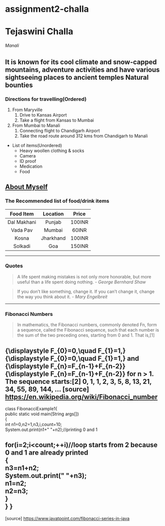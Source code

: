 # assignment2-challa
# Tejaswini Challa
###### Manali
It is known for its cool climate and snow-capped mountains, adventure activities and have various sightseeing places to ancient temples
**Natural bounties**
---
### Directions for travelling(Ordered)
1. From Maryville
   1. Drive to Kansas Airport
   2. Take a flight from Kansas to Mumbai
2. From Mumbai to Manali
   1. Connecting flight to Chandigarh Airport
   2. Take the road route around 312 kms from Chandigarh to Manali
* List of items(Unordered)  
   * Heavy woollen clothing & socks
   * Camera
   * ID proof
   * Medication
   * Food
 
 [About Myself](AboutMe.md)  
---
 ### The Recommended list of food/drink items


 | Food Item     | Location    | Price  | 
 | :----:        | :----:      | :----:|
 | Dal Makhani   |Punjab       |100INR|
 | Vada Pav      |Mumbai       |60INR|
 | Kosna         |Jharkhand    |100INR|
 | Solkadi       |Goa          |150INR|
---
### Quotes
>A life spent making mistakes is not only more honorable, but more useful than a life spent doing nothing.
 *- George Bernhard Shaw*

>If you don’t like something, change it. If you can’t change it, change the way you think about it. 
*- Mary Engelbreit*
---
### Fibonacci Numbers
> In mathematics, the Fibonacci numbers, commonly denoted Fn, form a sequence, called the Fibonacci sequence, such that each number is the sum of the two preceding ones, starting from 0 and 1. That is,[1]

{\displaystyle F_{0}=0,\quad F_{1}=1,}{\displaystyle F_{0}=0,\quad F_{1}=1,}
and
{\displaystyle F_{n}=F_{n-1}+F_{n-2}}{\displaystyle F_{n}=F_{n-1}+F_{n-2}}
for n > 1.
The sequence starts:[2]
0, 1, 1, 2, 3, 5, 8, 13, 21, 34, 55, 89, 144, ...
[source] <https://en.wikipedia.org/wiki/Fibonacci_number>
---
class FibonacciExample1{  
public static void main(String args[])  
{    
 int n1=0,n2=1,n3,i,count=10;    
 System.out.print(n1+" "+n2);//printing 0 and 1    
    
 for(i=2;i<count;++i)//loop starts from 2 because 0 and 1 are already printed    
 {    
  n3=n1+n2;    
  System.out.print(" "+n3);    
  n1=n2;    
  n2=n3;    
 }    
}
}
---
[source] <https://www.javatpoint.com/fibonacci-series-in-java>
